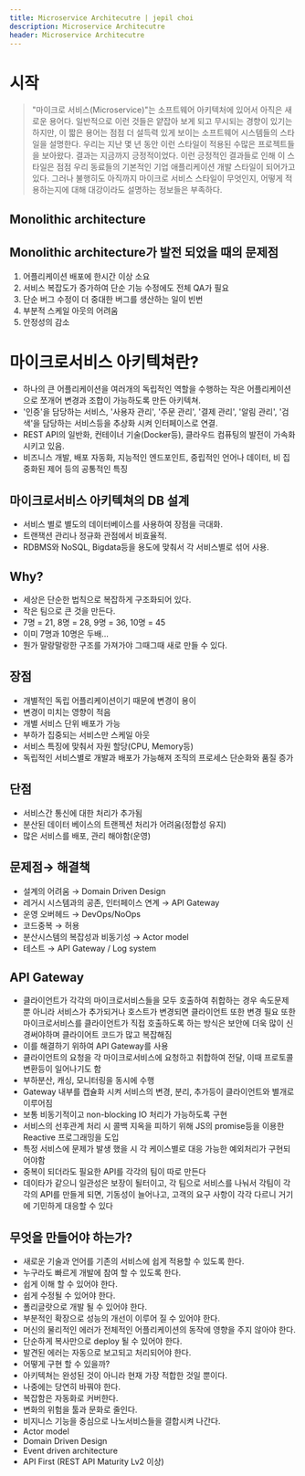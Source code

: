 ```yaml
---
title: Microservice Architecutre | jepil choi
description: Microservice Architecutre
header: Microservice Architecutre
---
```

# 시작
>"마이크로 서비스(Microservice)"는 소프트웨어 아키텍처에 있어서 아직은 새로운 용어다. 일반적으로 이런 것들은 얕잡아 보게 되고 무시되는 경향이 있기는 하지만, 이 짧은 용어는 점점 더 설득력 있게 보이는 소프트웨어 시스템들의 스타일을 설명한다. 우리는 지난 몇 년 동안 이런 스타일이 적용된 수많은 프로젝트들을 보아왔다. 결과는 지금까지 긍정적이었다. 이런 긍정적인 결과들로 인해 이 스타일은 점점 우리 동료들의 기본적인 기업 애플리케이션 개발 스타일이 되어가고 있다. 그러나 불행히도 아직까지 마이크로 서비스 스타일이 무엇인지, 어떻게 적용하는지에 대해 대강이라도 설명하는 정보들은 부족하다.

## Monolithic architecture

## Monolithic architecture가 발전 되었을 때의 문제점
1. 어플리케이션 배포에 한시간 이상 소요
2. 서비스 복잡도가 증가하여 단순 기능 수정에도 전체 QA가 필요
3. 단순 버그 수정이 더 중대한 버그를 생산하는 일이 빈번
4. 부분적 스케일 아웃의 어려움
5. 안정성의 감소

# 마이크로서비스 아키텍쳐란?
- 하나의 큰 어플리케이션을 여러개의 독립적인 역할을 수행하는 작은 어플리케이션으로 쪼개어 변경과 조합이 가능하도록 만든 아키텍쳐.
- '인증'을 담당하는 서비스, '사용자 관리', '주문 관리', '결제 관리', '알림 관리', '검색'을 담당하는 서비스등을 추상화 시켜 인터페이스로 연결.
- REST API의 일반화, 컨테이너 기술(Docker등), 클라우드 컴퓨팅의 발전이 가속화 시키고 있음.
- 비즈니스 개발, 배포 자동화, 지능적인 엔드포인트, 중립적인 언어나 데이터, 비 집중화된 제어 등의 공통적인 특징

## 마이크로서비스 아키텍쳐의 DB 설계
- 서비스 별로 별도의 데이터베이스를 사용하여 장점을 극대화.
- 트랜잭션 관리나 정규화 관점에서 비효율적.
- RDBMS와 NoSQL, Bigdata등을 용도에 맞춰서 각 서비스별로 섞어 사용.

## Why?
- 세상은 단순한 법칙으로 복잡하게 구조화되어 있다.
- 작은 팀으로 큰 것을 만든다.
- 7명 = 21, 8명 = 28, 9명 = 36, 10명 = 45
- 이미 7명과 10명은 두배...
- 뭔가 말랑말랑한 구조를 가져가야 그때그때 새로 만들 수 있다.

## 장점
- 개별적인 독립 어플리케이션이기 때문에 변경이 용이
- 변경이 미치는 영향이 적음
- 개별 서비스 단위 배포가 가능
- 부하가 집중되는 서비스만 스케일 아웃
- 서비스 특징에 맞춰서 자원 할당(CPU, Memory등)
- 독립적인 서비스별로 개발과 배포가 가능해져 조직의 프로세스 단순화와 품질 증가

## 단점
- 서비스간 통신에 대한 처리가 추가됨
- 분산된 데이터 베이스의 트랜젝션 처리가 어려움(정합성 유지)
- 많은 서비스를 배포, 관리 해야함(운영)

## 문제점→ 해결책
- 설계의 어려움 → Domain Driven Design
- 레거시 시스템과의 공존, 인터페이스 연계 → API Gateway
- 운영 오버헤드 → DevOps/NoOps
- 코드중복 → 허용
- 분산시스템의 복잡성과 비동기성 → Actor model
- 테스트 → API Gateway / Log system

## API Gateway
- 클라이언트가 각각의 마이크로서비스들을 모두 호출하여 취합하는 경우 속도문제 뿐 아니라 서비스가 추가되거나 호스트가 변경되면 클라이언트 또한 변경 필요 또한 마이크로서비스를 클라이언트가 직접 호출하도록 하는 방식은 보안에 더욱 많이 신경써야하며 클라이어트 코드가 많고 복잡해짐
- 이를 해결하기 위하여 API Gateway를 사용
- 클라이언트의 요청을 각 마이크로서비스에 요청하고 취합하여 전달, 이때 프로토콜 변환등이 일어나기도 함
- 부하분산, 캐싱, 모니터링을 동시에 수행
- Gateway 내부를 캡슐화 시켜 서비스의 변경, 분리, 추가등이 클라이언트와 별개로 이루어짐
- 보통 비동기적이고 non-blocking IO 처리가 가능하도록 구현
- 서비스의 선후관계 처리 시 콜백 지옥을 피하기 위해 JS의 promise등을 이용한 Reactive  프로그래밍을 도입
- 특정 서비스에 문제가 발생 했을 시 각  케이스별로 대응 가능한 예외처리가 구현되어야함
- 중복이 되더라도 필요한 API를 각각의 팀이 따로 만든다
- 데이타가 같으니 일관성은 보장이 될터이고, 각 팀으로 서비스를 나눠서 각팀이 각각의 API를 만들게 되면, 기동성이 늘어나고, 고객의 요구 사항이 각각 다르니 거기에 기민하게 대응할 수 있다

## 무엇을 만들어야 하는가?
- 새로운 기술과 언어를 기존의 서비스에 쉽게 적용할 수 있도록 한다.
- 누구라도 빠르게 개발에 참여 할 수 있도록 한다.
- 쉽게 이해 할 수 있어야 한다.
- 쉽게 수정될 수 있어야 한다.
- 폴리글랏으로 개발 될 수 있어야 한다.
- 부분적인 확장으로 성능의 개선이 이루어 질 수 있어야 한다.
- 머신의 물리적인 에러가 전체적인 어플리케이션의 동작에 영향을 주지 않아야 한다.
- 단순하게 복사만으로 deploy 될 수 있어야 한다.
- 발견된 에러는 자동으로 보고되고 처리되어야 한다.
- 어떻게 구현 할 수 있을까?
- 아키텍쳐는 완성된 것이 아니라 현재 가장 적합한 것일 뿐이다.
- 나중에는 당연히 바꿔야 한다.
- 복잡함은 자동화로 커버한다.
- 변화의 위험을 툴과 문화로 줄인다.
- 비지니스 기능을 중심으로 나노서비스들을 결합시켜 나간다.
- Actor model
- Domain Driven Design
- Event driven architecture
- API First (REST API Maturity Lv2 이상)
